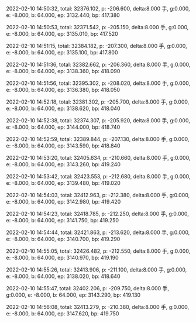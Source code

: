 2022-02-10 14:50:32, total: 32376.102, p: -206.600, delta:8.000 手, g:0.000, e: -8.000, b: 64.000, ep: 3132.440, bp: 417.380

2022-02-10 14:50:53, total: 32371.542, p: -205.150, delta:8.000 手, g:0.000, e: -8.000, b: 64.000, ep: 3135.010, bp: 417.520

2022-02-10 14:51:15, total: 32384.182, p: -207.300, delta:8.000 手, g:0.000, e: -8.000, b: 64.000, ep: 3135.100, bp: 417.800

2022-02-10 14:51:36, total: 32382.662, p: -206.360, delta:8.000 手, g:0.000, e: -8.000, b: 64.000, ep: 3138.360, bp: 418.090

2022-02-10 14:51:56, total: 32395.302, p: -208.020, delta:8.000 手, g:0.000, e: -8.000, b: 64.000, ep: 3136.380, bp: 418.050

2022-02-10 14:52:18, total: 32381.302, p: -205.700, delta:8.000 手, g:0.000, e: -8.000, b: 64.000, ep: 3138.620, bp: 418.040

2022-02-10 14:52:38, total: 32374.307, p: -205.920, delta:8.000 手, g:0.000, e: -8.000, b: 64.000, ep: 3144.000, bp: 418.740

2022-02-10 14:52:59, total: 32389.844, p: -207.130, delta:8.000 手, g:0.000, e: -8.000, b: 64.000, ep: 3143.590, bp: 418.840

2022-02-10 14:53:20, total: 32405.634, p: -210.660, delta:8.000 手, g:0.000, e: -8.000, b: 64.000, ep: 3143.260, bp: 419.240

2022-02-10 14:53:42, total: 32423.553, p: -212.680, delta:8.000 手, g:0.000, e: -8.000, b: 64.000, ep: 3139.480, bp: 419.020

2022-02-10 14:54:03, total: 32412.963, p: -212.380, delta:8.000 手, g:0.000, e: -8.000, b: 64.000, ep: 3142.980, bp: 419.420

2022-02-10 14:54:23, total: 32418.785, p: -212.250, delta:8.000 手, g:0.000, e: -8.000, b: 64.000, ep: 3141.750, bp: 419.250

2022-02-10 14:54:44, total: 32421.863, p: -213.620, delta:8.000 手, g:0.000, e: -8.000, b: 64.000, ep: 3140.700, bp: 419.290

2022-02-10 14:55:05, total: 32426.482, p: -212.550, delta:8.000 手, g:0.000, e: -8.000, b: 64.000, ep: 3140.970, bp: 419.190

2022-02-10 14:55:26, total: 32413.906, p: -211.100, delta:8.000 手, g:0.000, e: -8.000, b: 64.000, ep: 3138.020, bp: 418.640

2022-02-10 14:55:47, total: 32402.206, p: -209.750, delta:8.000 手, g:0.000, e: -8.000, b: 64.000, ep: 3143.290, bp: 419.130

2022-02-10 14:56:08, total: 32413.279, p: -210.380, delta:8.000 手, g:0.000, e: -8.000, b: 64.000, ep: 3147.620, bp: 419.750